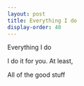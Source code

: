 ```yaml
---
layout: post
title: Everything I do
display-order: 40
---
```


Everything I do

I do it for you. At least,

All of the good stuff

